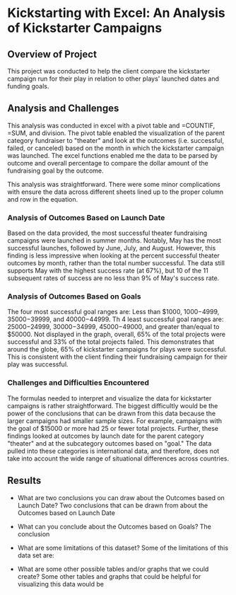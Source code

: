 # Kickstarting with Excel: An Analysis of Kickstarter Campaigns

## Overview of Project
This project was conducted to help the client compare the kickstarter campaign run for their play in relation to other plays' launched dates and funding goals.

## Analysis and Challenges
This analysis was conducted in excel with a pivot table and =COUNTIF, =SUM, and division. The pivot table enabled the visualization of the parent category fundraiser to "theater" and look at the outcomes (i.e. successful, failed, or canceled) based on the month in which the kickstarter campaign was launched. The excel functions enabled me the data to be parsed by outcome and overall percentage to compare the dollar amount of the fundraising goal by the outcome. 

This analysis was straightforward. There were some minor complications with ensure the data across different sheets lined up to the proper column and row in the equation.

### Analysis of Outcomes Based on Launch Date

Based on the data provided, the most successful theater fundraising campaigns were launched in summer months. Notably, May has the most successful launches, followed by June, July, and August. However, this finding is less impressive when looking at the percent successful theater outcomes by month, rather than the total number successful. The data still supports May with the highest success rate (at 67%), but 10 of the 11 subsequent rates of success are no less than 9% of May's success rate. 

### Analysis of Outcomes Based on Goals

The four most successful goal ranges are: Less than $1000, $1000-$4999, $35000-$39999, and $40000-$44999. Th 4 least successful goal ranges are: $25000-$24999, $30000-$34999, $45000-$49000, and greater than/equal to $50000. Not displayed in the graph, overall, 65% of the total projects were successful and 33% of the total projects failed. This demonstrates that around the globe, 65% of kickstarter campaigns for plays were successful. This is consistent with the client finding their fundraising campaign for their play was successful. 


### Challenges and Difficulties Encountered

The formulas needed to interpret and visualize the data for kickstarter campaigns is rather straightforward. The biggest difficultly would be the power of the conclusions that can be drawn from this data because the larger campaigns had smaller sample sizes. For example, campaigns with the goal of $15000 or more had 25 or fewer total projects. Further, these findings looked at outcomes by launch date for the parent category "theater" and at the subcategory outcomes based on "goal." The data pulled into these categories is international data, and therefore, does not take into account the wide range of situational differences across countries.

## Results

- What are two conclusions you can draw about the Outcomes based on Launch Date? Two conclusions that can be drawn from about the Outcomes based on Launch Date 

- What can you conclude about the Outcomes based on Goals? The conclusion 

- What are some limitations of this dataset? Some of the limitations of this data set are: 

- What are some other possible tables and/or graphs that we could create? Some other tables and graphs that could be helpful for visualizing this data would be
